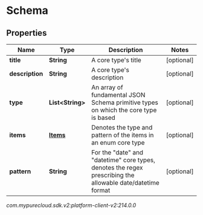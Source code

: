 # Schema


## Properties

| Name | Type | Description | Notes |
| ------------ | ------------- | ------------- | ------------- |
| **title** | **String** | A core type's title |  [optional] |
| **description** | **String** | A core type's description |  [optional] |
| **type** | **List&lt;String&gt;** | An array of fundamental JSON Schema primitive types on which the core type is based |  [optional] |
| **items** | [**Items**](Items) | Denotes the type and pattern of the items in an enum core type |  [optional] |
| **pattern** | **String** | For the \"date\" and \"datetime\" core types, denotes the regex prescribing the allowable date/datetime format |  [optional] |




_com.mypurecloud.sdk.v2:platform-client-v2:214.0.0_
